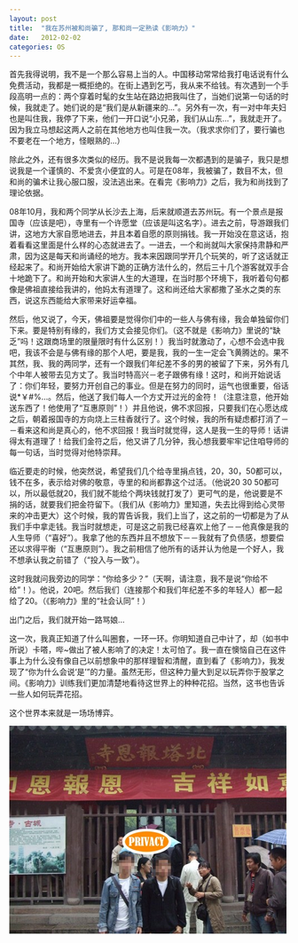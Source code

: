 ```yaml
---
layout: post
title:  "我在苏州被和尚骗了, 那和尚一定熟读《影响力》"
date:   2012-02-02
categories: OS
---
```


首先我得说明，我不是一个那么容易上当的人。中国移动常常给我打电话说有什么免费活动，我都是一概拒绝的。在街上遇到乞丐，我从来不给钱。有次遇到一个手段高明一点的：两个穿着时髦的女生站在路边把我叫住了，当她们说第一句话的时候，我就走了。她们说的是“我们是从新疆来的…”。另外有一次，有一对中年夫妇也是叫住我，我停了下来，他们一开口说“小兄弟，我们从山东…”，我就走开了。因为我立马想起这两人之前在其他地方也叫住我一次。（我求求你们了，要行骗也不要老在一个地方，怪眼熟的…）

除此之外，还有很多次类似的经历。我不是说我每一次都遇到的是骗子，我只是想说我是一个谨慎的、不爱贪小便宜的人。可是在08年，我被骗了，数目不太，但和尚的骗术让我心服口服，没法逃出来。在看完《影响力》之后，我为和尚找到了理论依据。

08年10月，我和两个同学从长沙去上海，后来就顺道去苏州玩。有一个景点是报国寺（应该是吧），寺里有一个许愿堂（应该是叫这名字）。进去之前，导游跟我们讲，这地方大家自愿地进去，并且本着自愿的原则捐钱。我一开始没在意这话，抱着看看这里面是什么样的心态就进去了。一进去，一个和尚就叫大家保持肃静和严肃，因为这是每天和尚诵经的地方。我本来因跟同学开几个玩笑的，听了这话就正经起来了。和尚开始给大家讲下跪的正确方法什么的，然后三十几个游客就双手合十地跪下了。和尚开始和大家讲人生的大道理，在当时那个环境下，我听着句句都像是佛祖直接给我讲的，他妈太有道理了。这和尚还给大家都撒了圣水之类的东西，说这东西能给大家带来好运幸福。

然后，他又说了，今天，佛祖要是觉得你们中的一些人与佛有缘，我会单独留你们下来。要是特别有缘的，我们方丈会接见你们。（这不就是《影响力》里说的“缺乏”吗！这跟商场里的限量限时有什么区别！）我当时就激动了，心想不会选中我吧，我该不会是与佛有缘的那个人吧，要是我，我的一生一定会飞黄腾达的。果不其然，我、我的两同学，还有一个跟我们年纪差不多的男的被留了下来，另外有几个中年人被带去见方丈了。我当时特高兴－老子跟佛有缘！这时，和尚开始说话了：你们年轻，要努力开创自己的事业。但是在努力的同时，运气也很重要，俗话说*￥#%…。然后，他送了我们每人一个方丈开过光的金符！（注意注意，他开始送东西了！他使用了“互惠原则”！）并且他说，佛不求回报，只要我们在心愿达成之后，朝着报国寺的方向烧上三柱香就行了。这个时候，我的所有疑虑都打消了－－看来这和尚是真心的，他不求回报！我当时就觉得，这人是我一生的导师！话讲得太有道理了！给我们金符之后，他又讲了几分钟，我心想我要牢牢记住咱导师的每一句话，当时觉得对他特崇拜。

临近要走的时候，他突然说，希望我们几个给寺里捐点钱，20，30，50都可以，钱不在多，表示给对佛的敬意，寺里的和尚都靠这个过活。（他说20 30
50都可以，所以最低就20，我们就不能给个两块钱就打发了）更可气的是，他说要是不捐的话，就要我们把金符留下。（我们从《影响力》里知道，失去比得到给心灵带来的冲击更大）这个时候，我的胃告诉我，我们上当了，这之前的一切都是为了从我们手中拿走钱。我当时就想走，可是这之前我已经喜欢上他了－－他真像是我的人生导师（“喜好”）。我拿了他的东西并且不想放下－－我就有了负债感，想要偿还以求得平衡（“互惠原则”）。我之前相信了他所有的话并认为他是一个好人，我不想承认我之前错了（“投入与一致”）。

这时我就问我旁边的同学：“你给多少？”（天啊，请注意，我不是说“你给不给”！）。他说，20吧。然后我们（连接那个和我们年纪差不多的年轻人）都一起给了20。（《影响力》里的“社会认同”！）

出门之后，我们就开始一路骂娘…

这一次，我真正知道了什么叫圈套，一环一环。你明知道自己中计了，却（如书中所说）卡嗒，哔~做出了被人影响了的决定！太可怕了。我一直在懊恼自己在这件事上为什么没有像自己以前想象中的那样理智和清醒，直到看了《影响力》，我发现了“你为什么会说‘是’”的力量。虽然无形，但这种力量大到足以玩弄你于股掌之间。《影响力》训练我们更加清楚地看待这世界上的种种花招。当然，这书也告诉一些人如何玩弄花招。

这个世界本来就是一场场博弈。

<img src="../images/DSCF1495-e1317706755571.jpg" alt="" width="500" height="375" />


